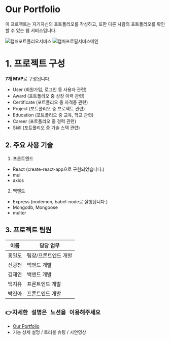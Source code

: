# Our Portfolio

이 프로젝트는 자기자신의 포트폴리오를 작성하고, 또한 다른 사람의 포트폴리오를 확인할 수 있는 웹 서비스입니다. 

![캡처포트폴리오서비스](https://user-images.githubusercontent.com/97212459/188912267-aa788369-9906-440c-9781-2fd0d6b3e33a.PNG)
![캡처프로필서비스메인](https://user-images.githubusercontent.com/97212459/188912695-9490b5c3-efcb-479f-9217-f8cdf3517a52.PNG)

# 1. 프로젝트 구성

**7개 MVP**로 구성됩니다.

- User (회원가입, 로그인 등 사용자 관련)
- Award (포트폴리오 중 상장 이력 관련)
- Certificate (포트폴리오 중 자격증 관련)
- Project (포트폴리오 중 프로젝트 관련)
- Education (포트폴리오 중 교육, 학교 관련)
- Career (포트폴리오 중 경력 관련)
- Skill (포트폴리오 중 기술 스택 관련)

## 2. 주요 사용 기술

1. 프론트엔드

- React (create-react-app으로 구현되었습니다.)
- mui
- axios

2. 백엔드

- Express (nodemon, babel-node로 실행됩니다.)
- Mongodb, Mongoose
- multer

## 3. 프로젝트 팀원
| 이름 | 담당 업무 |
| ------ | ------ |
| 홍일도 | 팀장/프론트엔드 개발 |
| 신광천 | 백엔드 개발 |
| 김재연 | 백엔드 개발 |
| 백지유 | 프론트엔드 개발 |
| 박진아 | 프론트엔드 개발 |

## `👉자세한 설명은 노션을 이용해주세요`
- [Our Portfolio](https://www.notion.so/frontend-jinah/Our-Portfolio-dbd510ccea824c3cb7a35c0b8bef80d6)
- 기능 상세 설명 / 트러블 슈팅 / 시연영상 

